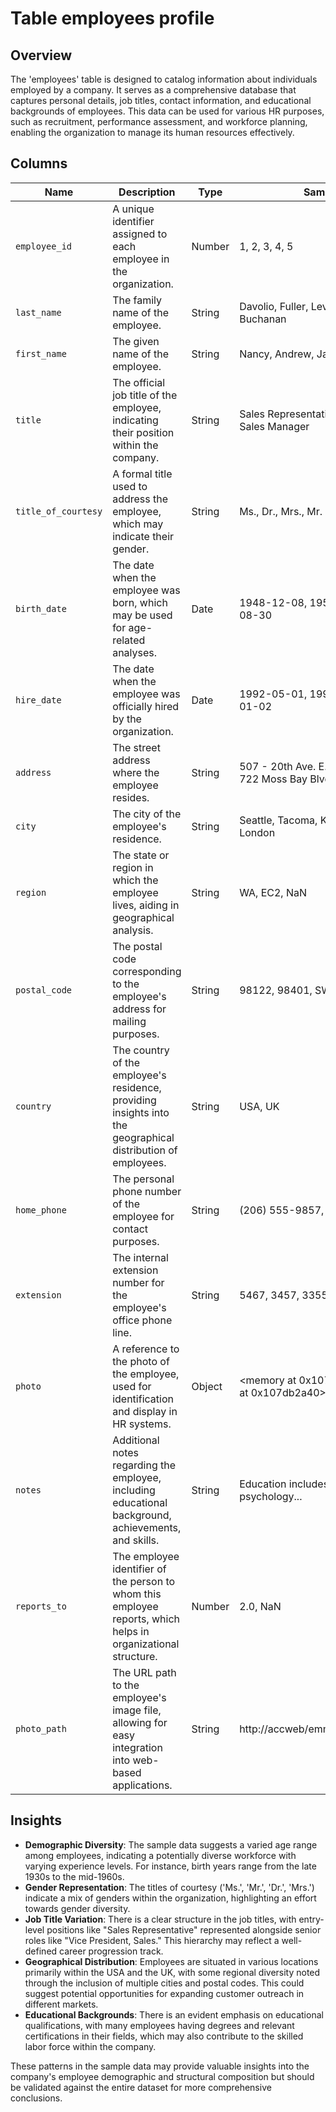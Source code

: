 # Table employees profile

## Overview
The 'employees' table is designed to catalog information about individuals employed by a company. It serves as a comprehensive database that captures personal details, job titles, contact information, and educational backgrounds of employees. This data can be used for various HR purposes, such as recruitment, performance assessment, and workforce planning, enabling the organization to manage its human resources effectively.

## Columns

| Name                  | Description                                                                                                 | Type        | Sample Data                                            |
|-----------------------|-------------------------------------------------------------------------------------------------------------|-------------|-------------------------------------------------------|
| `employee_id`        | A unique identifier assigned to each employee in the organization.                                        | Number      | 1, 2, 3, 4, 5                                        |
| `last_name`          | The family name of the employee.                                                                            | String      | Davolio, Fuller, Leverling, Peacock, Buchanan        |
| `first_name`         | The given name of the employee.                                                                             | String      | Nancy, Andrew, Janet, Margaret, Steven               |
| `title`              | The official job title of the employee, indicating their position within the company.                     | String      | Sales Representative, Vice President, Sales Manager   |
| `title_of_courtesy`  | A formal title used to address the employee, which may indicate their gender.                              | String      | Ms., Dr., Mrs., Mr.                                  |
| `birth_date`         | The date when the employee was born, which may be used for age-related analyses.                           | Date        | 1948-12-08, 1952-02-19, 1963-08-30                   |
| `hire_date`          | The date when the employee was officially hired by the organization.                                        | Date        | 1992-05-01, 1992-08-14, 1994-01-02                   |
| `address`            | The street address where the employee resides.                                                             | String      | 507 - 20th Ave. E., 908 W. Capital Way, 722 Moss Bay Blvd. |
| `city`               | The city of the employee's residence.                                                                       | String      | Seattle, Tacoma, Kirkland, Redmond, London           |
| `region`             | The state or region in which the employee lives, aiding in geographical analysis.                          | String      | WA, EC2, NaN                                        |
| `postal_code`        | The postal code corresponding to the employee's address for mailing purposes.                              | String      | 98122, 98401, SW1 8JR, WG2 7LT                       |
| `country`            | The country of the employee's residence, providing insights into the geographical distribution of employees. | String      | USA, UK                                             |
| `home_phone`         | The personal phone number of the employee for contact purposes.                                             | String      | (206) 555-9857, (71) 555-4848                       |
| `extension`          | The internal extension number for the employee's office phone line.                                       | String      | 5467, 3457, 3355, 5176                               |
| `photo`              | A reference to the photo of the employee, used for identification and display in HR systems.                | Object      | <memory at 0x107db28c0>, <memory at 0x107db2a40>    |
| `notes`              | Additional notes regarding the employee, including educational background, achievements, and skills.       | String      | Education includes a BA in psychology...             |
| `reports_to`         | The employee identifier of the person to whom this employee reports, which helps in organizational structure. | Number      | 2.0, NaN                                           |
| `photo_path`         | The URL path to the employee's image file, allowing for easy integration into web-based applications.      | String      | http://accweb/emmployees/davolio.bmp                  |

## Insights
- **Demographic Diversity**: The sample data suggests a varied age range among employees, indicating a potentially diverse workforce with varying experience levels. For instance, birth years range from the late 1930s to the mid-1960s.
- **Gender Representation**: The titles of courtesy ('Ms.', 'Mr.', 'Dr.', 'Mrs.') indicate a mix of genders within the organization, highlighting an effort towards gender diversity.
- **Job Title Variation**: There is a clear structure in the job titles, with entry-level positions like "Sales Representative" represented alongside senior roles like "Vice President, Sales." This hierarchy may reflect a well-defined career progression track.
- **Geographical Distribution**: Employees are situated in various locations primarily within the USA and the UK, with some regional diversity noted through the inclusion of multiple cities and postal codes. This could suggest potential opportunities for expanding customer outreach in different markets.
- **Educational Backgrounds**: There is an evident emphasis on educational qualifications, with many employees having degrees and relevant certifications in their fields, which may also contribute to the skilled labor force within the company. 

These patterns in the sample data may provide valuable insights into the company's employee demographic and structural composition but should be validated against the entire dataset for more comprehensive conclusions.